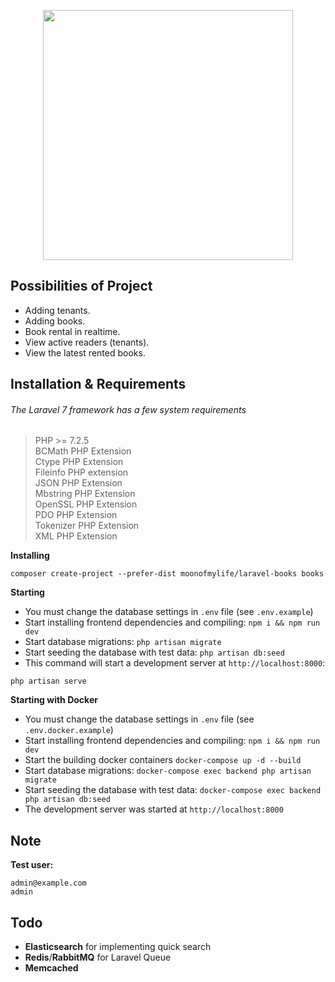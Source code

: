 <p align="center"><img src="https://i.ibb.co/fr2DPvP/laravel-books-logo-1.png" width="400"></p>

## Possibilities of Project

- Adding tenants.
- Adding books.
- Book rental in realtime.
- View active readers (tenants).
- View the latest rented books.

## Installation & Requirements

###### The Laravel 7 framework has a few system requirements ######
> PHP >= 7.2.5  
> BCMath PHP Extension  
> Ctype PHP Extension  
> Fileinfo PHP extension  
> JSON PHP Extension  
> Mbstring PHP Extension  
> OpenSSL PHP Extension  
> PDO PHP Extension  
> Tokenizer PHP Extension  
> XML PHP Extension  

**Installing**
```
composer create-project --prefer-dist moonofmylife/laravel-books books
```

**Starting**
- You must change the database settings in ```.env``` file (see ```.env.example```)
- Start installing frontend dependencies and compiling: ```npm i && npm run dev```
- Start database migrations: ```php artisan migrate```
- Start seeding the database with test data: ```php artisan db:seed```
- This command will start a development server at ```http://localhost:8000```:
```$xslt
php artisan serve
```


**Starting with Docker**

- You must change the database settings in ```.env``` file (see ```.env.docker.example```)
- Start installing frontend dependencies and compiling: ```npm i && npm run dev```
- Start the building docker containers ```docker-compose up -d --build```
- Start database migrations: ```docker-compose exec backend php artisan migrate```
- Start seeding the database with test data: ```docker-compose exec backend php artisan db:seed```
- The development server was started at ```http://localhost:8000```

## Note
**Test user:**
```
admin@example.com
admin
```

## Todo
- **Elasticsearch** for implementing quick search
- **Redis**/**RabbitMQ** for Laravel Queue
- **Memcached**
